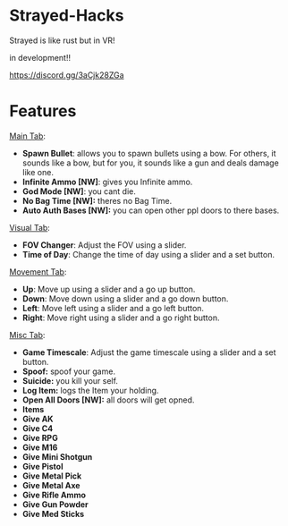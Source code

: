 # Strayed-Hacks
Strayed is like rust but in VR!

in development!!

https://discord.gg/3aCjk28ZGa


# Features


[Main Tab](<https://raw.githubusercontent.com/official-notfishvr/Strayed-Hacks/main/Pics/Main.png>):

- **Spawn Bullet**: allows you to spawn bullets using a bow. For others, it sounds like a bow, but for you, it sounds like a gun and deals damage like one.
- **Infinite Ammo [NW]**: gives you Infinite ammo.
- **God Mode [NW]**: you cant die.
- **No Bag Time [NW]:** theres no Bag Time.
- **Auto Auth Bases [NW]:** you can open other ppl doors to there bases.

[Visual Tab](<https://raw.githubusercontent.com/official-notfishvr/Strayed-Hacks/main/Pics/Visual.png>):

- **FOV Changer**: Adjust the FOV using a slider.
- **Time of Day**: Change the time of day using a slider and a set button.

[Movement Tab](<https://raw.githubusercontent.com/official-notfishvr/Strayed-Hacks/main/Pics/Movement.png>):

- **Up**: Move up using a slider and a go up button.
- **Down**: Move down using a slider and a go down button.
- **Left**: Move left using a slider and a go left button.
- **Right**: Move right using a slider and a go right button.

[Misc Tab](<https://raw.githubusercontent.com/official-notfishvr/Strayed-Hacks/main/Pics/Misc.png>):

- **Game Timescale**: Adjust the game timescale using a slider and a set button.
- **Spoof:** spoof your game.
- **Suicide:** you kill your self.
- **Log Item:** logs the Item your holding.
- **Open All Doors [NW]:** all doors will get opned.
- **Items** 
 - **Give AK** 
 - **Give C4** 
 - **Give RPG** 
 - **Give M16** 
 - **Give Mini Shotgun** 
 - **Give Pistol** 
 - **Give Metal Pick** 
 - **Give Metal Axe** 
 - **Give Rifle Ammo**
 - **Give Gun Powder**
 - **Give Med Sticks**
